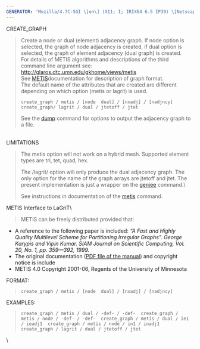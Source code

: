 ```yaml
---
GENERATOR: 'Mozilla/4.7C-SGI \[en\] (X11; I; IRIX64 6.5 IP30) \[Netscape\]'
---
```


CREATE\_GRAPH

> Create a node or dual (element) adjacency graph. If node option is
> selected, the graph of node adjacency is created, if dual option is
> selected, the graph of element adjacency (dual graph) is created.\
> For details of METIS algorithms and descriptions of the third command
> line argument see:\
> <http://glaros.dtc.umn.edu/gkhome/views/metis>\
> See [METIS](metis.html)documentation for description of graph format.\
> The default name of the attributes that are created are different
> depending on which option (metis or lagrit) is used.
>
> `create_graph / metis / [node  dual] / [nxadj] / [nadjncy]  create_graph/ lagrit / dual / jtetoff / jtet   `
>
> See the [dump](DUMP2.html) command for options to output the adjacency
> graph to a file.`   `

\
LIMITATIONS

> The metis option will not work on a hybrid mesh. Supported element
> types are tri, tet, quad, hex.
>
> The /lagrit/ option will only produce the dual adjacency graph. The
> only option for the name of the graph arrays are jtetoff and jtet. The
> present implementation is just a wrapper on the [geniee](GENIEE.html)
> command.\
>
> See instructions in documentation of the [metis](metis.html) command.

METIS Interface to LaGriT\

> METIS can be freely distributed provided that:

-   A reference to the following paper is included: *“A Fast and Highly
    Quality Multilevel Scheme for Partitioning Irregular Graphs”. George
    Karypis and Vipin Kumar. SIAM Journal on Scientific Computing, Vol.
    20, No. 1, pp. 359—392, 1999.*
-   The original documentation ([PDF file of the
    manual](http://glaros.dtc.umn.edu/gkhome/fetch/sw/metis/manual.pdf))
    and copyright notice is include
-   METIS 4.0 Copyright 2001-06, Regents of the University of Minnesota

FORMAT:

> `create_graph / metis / [node  dual] / [nxadj] / [nadjncy]`

EXAMPLES:

> `create_graph / metis / dual / -def- / -def-  create_graph / metis / node / -def- / -def-  create_graph / metis / dual / ie1 / ieadj1  create_graph / metis / node / in1 / inadj1  create_graph / lagrit / dual / jtetoff / jtet`

\
